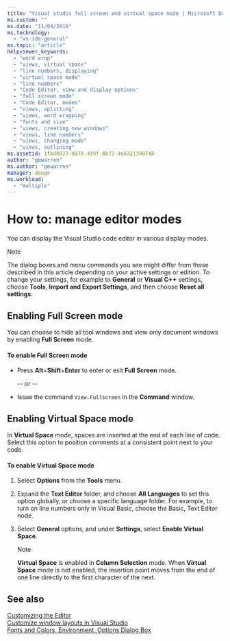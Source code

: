 ```yaml
---
title: "Visual studio full screen and virtual space mode | Microsoft Docs"
ms.custom: ""
ms.date: "11/04/2016"
ms.technology: 
  - "vs-ide-general"
ms.topic: "article"
helpviewer_keywords: 
  - "word wrap"
  - "views, virtual space"
  - "line numbers, displaying"
  - "virtual space mode"
  - "line numbers"
  - "Code Editor, view and display options"
  - "full screen mode"
  - "Code Editor, modes"
  - "views, splitting"
  - "views, word wrapping"
  - "fonts and size"
  - "views, creating new windows"
  - "views, line numbers"
  - "views, changing mode"
  - "views, outlining"
ms.assetid: 1fb48027-d870-439f-8b72-4a0321390748
author: "gewarren"
ms.author: "gewarren"
manager: douge
ms.workload: 
  - "multiple"
---
```

# How to: manage editor modes
You can display the Visual Studio code editor in various display modes.  
  
> [!NOTE]
> The dialog boxes and menu commands you see might differ from those described in this article depending on your active settings or edition. To change your settings, for example to **General** or **Visual C++** settings, choose **Tools**, **Import and Export Settings**, and then choose **Reset all settings**.
  
## Enabling Full Screen mode  
You can choose to hide all tool windows and view only document windows by enabling **Full Screen** mode.  
  
#### To enable Full Screen mode  
  
-   Press **Alt**+**Shift**+**Enter** to enter or exit **Full Screen** mode.  
  
     -- or --  
  
-   Issue the command `View.Fullscreen` in the **Command** window.  
  
## Enabling Virtual Space mode  
In **Virtual Space** mode, spaces are inserted at the end of each line of code. Select this option to position comments at a consistent point next to your code.  
  
#### To enable Virtual Space mode  
  
1.  Select **Options** from the **Tools** menu.

2.  Expand the **Text Editor** folder, and choose **All Languages** to set this option globally, or choose a specific language folder. For example, to turn on line numbers only in Visual Basic, choose the Basic, Text Editor node.
  
3.  Select **General** options, and under **Settings**, select **Enable Virtual Space**.  
  
    > [!NOTE]
    >  **Virtual Space** is enabled in **Column Selection** mode. When **Virtual Space** mode is not enabled, the insertion point moves from the end of one line directly to the first character of the next.  
  
## See also
[Customizing the Editor](../ide/customizing-the-editor.md)   
[Customize window layouts in Visual Studio](../ide/customizing-window-layouts-in-visual-studio.md)   
[Fonts and Colors, Environment, Options Dialog Box](../ide/reference/fonts-and-colors-environment-options-dialog-box.md)